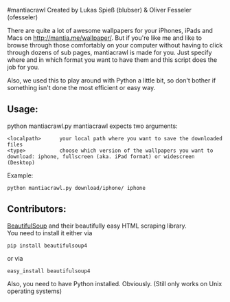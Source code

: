 #mantiacrawl
Created by Lukas Spieß (blubser) & Oliver Fesseler (ofesseler)

There are quite a lot of awesome wallpapers for your iPhones, iPads and Macs on http://mantia.me/wallpaper/. But if you're like me and like to browse through those comfortably on your computer without having to click through dozens of sub pages, mantiacrawl is made for you.
Just specify where and in which format you want to have them and this script does the job for you.

Also, we used this to play around with Python a little bit, so don't bother if something isn't done the most efficient or easy way.

## Usage:
python mantiacrawl.py <localpath> <type>
mantiacrawl expects two arguments:

    <localpath>      your local path where you want to save the downloaded files  
    <type>           choose which version of the wallpapers you want to download: iphone, fullscreen (aka. iPad format) or widescreen (Desktop)


Example: 

    python mantiacrawl.py download/iphone/ iphone

## Contributors:
[BeautifulSoup](http://www.crummy.com/software/BeautifulSoup/) and their beautifully easy HTML scraping library.  
You need to install it either via

    pip install beautifulsoup4
or via

    easy_install beautifulsoup4

Also, you need to have Python installed. Obviously.
(Still only works on Unix operating systems)